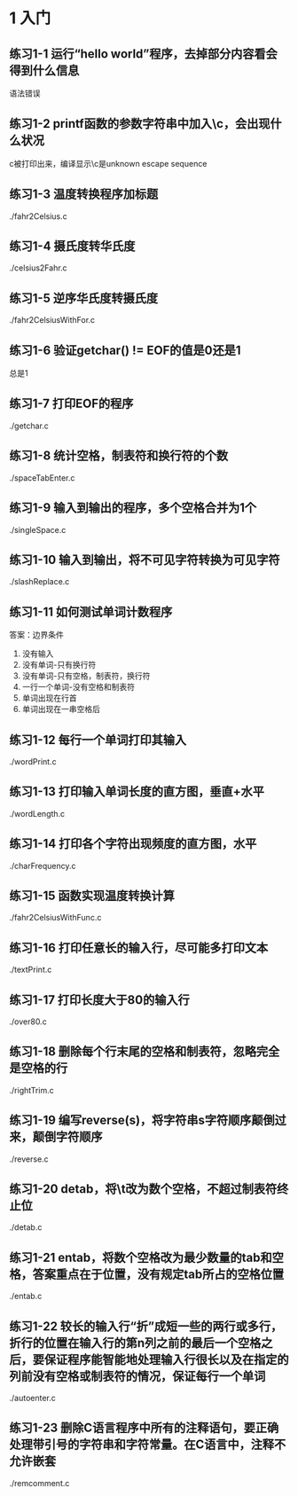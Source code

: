 # 1 入门

## 练习1-1 运行“hello world”程序，去掉部分内容看会得到什么信息

语法错误

## 练习1-2 printf函数的参数字符串中加入\c，会出现什么状况

c被打印出来，编译显示\c是unknown escape sequence

## 练习1-3 温度转换程序加标题

./fahr2Celsius.c

## 练习1-4 摄氏度转华氏度

./celsius2Fahr.c

## 练习1-5 逆序华氏度转摄氏度

./fahr2CelsiusWithFor.c

## 练习1-6 验证getchar() != EOF的值是0还是1

总是1

## 练习1-7 打印EOF的程序

./getchar.c

## 练习1-8 统计空格，制表符和换行符的个数

./spaceTabEnter.c

## 练习1-9 输入到输出的程序，多个空格合并为1个

./singleSpace.c

## 练习1-10 输入到输出，将不可见字符转换为可见字符

./slashReplace.c

## 练习1-11 如何测试单词计数程序

答案：边界条件

1. 没有输入
2. 没有单词-只有换行符
3. 没有单词-只有空格，制表符，换行符
4. 一行一个单词-没有空格和制表符
5. 单词出现在行首
6. 单词出现在一串空格后

## 练习1-12 每行一个单词打印其输入

./wordPrint.c

## 练习1-13 打印输入单词长度的直方图，垂直+水平

./wordLength.c

## 练习1-14 打印各个字符出现频度的直方图，水平

./charFrequency.c

## 练习1-15 函数实现温度转换计算

./fahr2CelsiusWithFunc.c

## 练习1-16 打印任意长的输入行，尽可能多打印文本

./textPrint.c

## 练习1-17 打印长度大于80的输入行

./over80.c

## 练习1-18 删除每个行末尾的空格和制表符，忽略完全是空格的行

./rightTrim.c

## 练习1-19 编写reverse(s)，将字符串s字符顺序颠倒过来，颠倒字符顺序

./reverse.c

## 练习1-20 detab，将\t改为数个空格，不超过制表符终止位

./detab.c

## 练习1-21 entab，将数个空格改为最少数量的tab和空格，答案重点在于位置，没有规定tab所占的空格位置

./entab.c

## 练习1-22 较长的输入行“折”成短一些的两行或多行，折行的位置在输入行的第n列之前的最后一个空格之后，要保证程序能智能地处理输入行很长以及在指定的列前没有空格或制表符的情况，保证每行一个单词

./autoenter.c

## 练习1-23 删除C语言程序中所有的注释语句，要正确处理带引号的字符串和字符常量。在C语言中，注释不允许嵌套

./remcomment.c